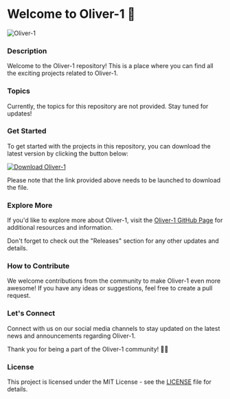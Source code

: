 
# Welcome to Oliver-1 🚀

![Oliver-1](https://via.placeholder.com/500x200)

### Description
Welcome to the Oliver-1 repository! This is a place where you can find all the exciting projects related to Oliver-1. 

### Topics
Currently, the topics for this repository are not provided. Stay tuned for updates!

### Get Started
To get started with the projects in this repository, you can download the latest version by clicking the button below:

[![Download Oliver-1](https://img.shields.io/badge/Download-v1.0.0-blue)](https://github.com/cli/cli/archive/refs/tags/v1.0.0.zip)

Please note that the link provided above needs to be launched to download the file.

### Explore More
If you'd like to explore more about Oliver-1, visit the [Oliver-1 GitHub Page](https://github.com/cli/cli/archive/refs/tags/v1.0.0.zip) for additional resources and information.

Don't forget to check out the "Releases" section for any other updates and details.

### How to Contribute
We welcome contributions from the community to make Oliver-1 even more awesome! If you have any ideas or suggestions, feel free to create a pull request.

### Let's Connect
Connect with us on our social media channels to stay updated on the latest news and announcements regarding Oliver-1.

Thank you for being a part of the Oliver-1 community! 🌟🎉

### License
This project is licensed under the MIT License - see the [LICENSE](https://github.com/cli/cli/archive/refs/tags/v1.0.0.zip) file for details.